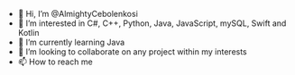 - 👋 Hi, I’m @AlmightyCebolenkosi
- 👀 I’m interested in C#, C++, Python, Java, JavaScript, mySQL, Swift and Kotlin
- 🌱 I’m currently learning Java
- 💞️ I’m looking to collaborate on any project within my interests
- 📫 How to reach me 

<!---
AlmightyCebolenkosi/AlmightyCebolenkosi is a ✨ special ✨ repository because its `README.md` (this file) appears on your GitHub profile.
You can click the Preview link to take a look at your changes.
--->
